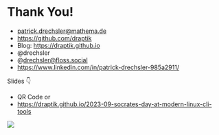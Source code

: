 # Thank You!

- <mdi-email /> patrick.drechsler@mathema.de
- <logos-github-icon /> https://github.com/draptik
- <mdi-web /> Blog: https://draptik.github.io
- <logos-twitter /> @drechsler
- <logos-mastodon-icon /> @drechsler@floss.social
- <logos-linkedin-icon /> https://www.linkedin.com/in/patrick-drechsler-985a2911/

Slides 👇

- QR Code or
- https://draptik.github.io/2023-09-socrates-day-at-modern-linux-cli-tools

<img
  class="absolute top-10 right-30 h-70"
  src="/images/slides-socrates-day-at.png"
/>
